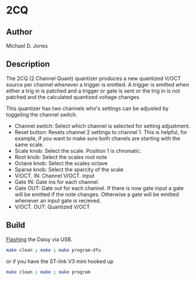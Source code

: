 # 2CQ

## Author

Michael D. Jones

## Description

The 2CQ (2 Channel Quant) quantizer produces a new quantized V/OCT source per
channel whenever a trigger is emitted. A trigger is emitted when either a trig
in is patched and a trigger or gate is sent or the trig in is not patched and
the calculated quantized voltage changes.

This quantizer has two channels who's settings can be adjusted by toggeling the
channel switch.

* Channel switch: Select which channel is selected for setting adjustment.
* Reset button: Resets channel 2 settings to channel 1. This is helpful, for
example, if you want to make sure both chanels are starting with the same scale.
* Scale knob: Select the scale. Position 1 is chromatic.
* Root knob: Select the scales root note
* Octave knob: Select the scales octave
* Sparse knob: Select the sparcity of the scale
* V/OCT. IN: Channel V/OCT. input
* Gate IN: Gate ins for each channel.
* Gate OUT: Gate out for each channel. If there is now gate input a gate will
be emitted if the note changes. Otherwise a gate will be emitted whenever an
input gate is recieved.
* V/OCT. OUT: Quantized V/OCT

## Build

[Flashing](https://github.com/electro-smith/DaisyWiki/wiki/1.-Setting-Up-Your-Development-Environment#4-Run-the-Blink-Example)
the Daisy via USB.

```bash
make clean ; make ; make program-dfu
```
or if you have the ST-link V3 mini hooked up

```bash
make clean ; make ; make program
```
